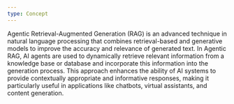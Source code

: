 ```yaml
---
type: Concept
---
```


Agentic Retrieval-Augmented Generation (RAG) is an advanced technique in natural language processing that combines retrieval-based and generative models to improve the accuracy and relevance of generated text. In Agentic RAG, AI agents are used to dynamically retrieve relevant information from a knowledge base or database and incorporate this information into the generation process. This approach enhances the ability of AI systems to provide contextually appropriate and informative responses, making it particularly useful in applications like chatbots, virtual assistants, and content generation.